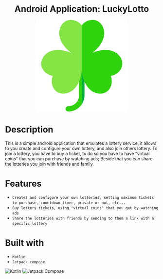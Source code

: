 <div align="center">
  <h1>Android Application: LuckyLotto</h1>
</div>

<p align="center">
  <img src="https://github.com/MOTHINK/LuckyLotto/blob/main/app/src/main/res/drawable/trebol.png" alt="App Screenshot" width="300"/>
</p>

<div>
  <h1>Description</h1>
</div>

<p>
  This is a simple android application that emulates a lottery service, it allows to you create and configure your own lottery, and also join others lottery.
  To join a lottery, you have to buy a ticket, to do so you have to have "virtual coins" that you can purchase by watching ads; Beside that you can share the lotteries
  you join with friends and family.
</p>

<div>
  <h1>Features</h1>
</div>

- `Creates and configure your own lotteries, setting maximum tickets to purchase, countdown timer, private or not, etc...`
- `Buy lottery tickets, using "virtual coins" that you get by watching ads`
- `Share the lotteries with friends by sending to them a link with a specific lottery`

<div>
  <h1>Built with</h1>
</div>

- `Kotlin`
- `Jetpack compose`

![Kotlin](https://img.shields.io/badge/Kotlin-purple?style=for-the-badge&logo=Kotlin&logoColor=white)
![Jetpack Compose](https://img.shields.io/badge/Jetpack%20Compose-f0027f?style=for-the-badge&logo=JetBrains&logoColor=white)

